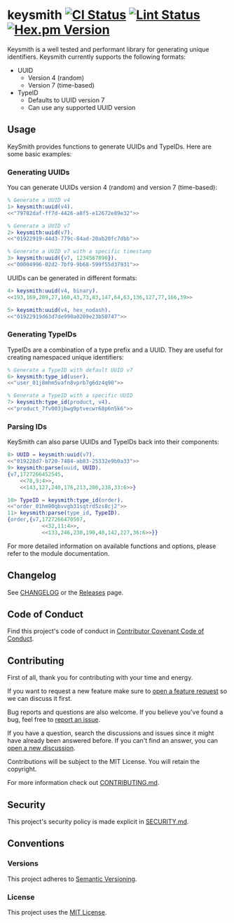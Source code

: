 # keysmith [![CI Status][ci-img]][ci] [![Lint Status][lint-img]][lint] [![Hex.pm Version][hex-img]][hex]

Keysmith is a well tested and performant library for generating unique
identifiers. Keysmith currently supports the following formats:

* UUID
  * Version 4 (random)
  * Version 7 (time-based)
* TypeID
  * Defaults to UUID version 7
  * Can use any supported UUID version

## Usage

KeySmith provides functions to generate UUIDs and TypeIDs. Here are some basic
examples:

### Generating UUIDs

You can generate UUIDs version 4 (random) and version 7 (time-based):

```erlang
% Generate a UUID v4
1> keysmith:uuid(v4).
<<"79782daf-ff7d-4426-a8f5-e12672e89e32">>

% Generate a UUID v7
2> keysmith:uuid(v7).
<<"01922919-44d3-779c-84ad-20ab20fc7dbb">>

% Generate a UUID v7 with a specific timestamp
3> keysmith:uuid({v7, 1234567890}).
<<"00004996-02d2-7bf9-9b68-599f55d37931">>
```

UUIDs can be generated in different formats:

```erlang
4> keysmith:uuid(v4, binary).
<<193,169,209,27,160,43,73,83,147,64,63,136,127,77,166,39>>

5> keysmith:uuid(v4, hex_nodash).
<<"01922919d63d7de990a0209e23b50747">>
```

### Generating TypeIDs

TypeIDs are a combination of a type prefix and a UUID. They are useful for
creating namespaced unique identifiers:

```erlang
% Generate a TypeID with default UUID v7
6> keysmith:type_id(user).
<<"user_01j8mhm5vafn8vprb7g6dz4q90">>

% Generate a TypeID with a specific UUID
7> keysmith:type_id(product, v4).
<<"product_7fv003jbwg9ptvecwr68p6n5k6">>
```

### Parsing IDs

KeySmith can also parse UUIDs and TypeIDs back into their components:

```erlang
8> UUID = keysmith:uuid(v7).
<<"019228d7-b720-7484-ab83-25332e9b0a33">>
9> keysmith:parse(uuid, UUID).
{v7,1727266452545,
    <<78,9:4>>,
    <<143,127,240,176,213,200,238,33:6>>}

10> TypeID = keysmith:type_id(order).
<<"order_01hm90qbvvgb31sqtrd5zs8cj2">>
11> keysmith:parse(type_id, TypeID).
{order,{v7,1727266470507,
           <<32,11:4>>,
           <<133,246,230,190,48,142,227,36:6>>}}
```

For more detailed information on available functions and options, please refer
to the module documentation.

## Changelog

See [CHANGELOG](https://github.com/eproxus/keysmith/blob/main/CHANGELOG.md) or
the [Releases](https://github.com/eproxus/keysmith/releases) page.

## Code of Conduct

Find this project's code of conduct in
[Contributor Covenant Code of Conduct](CODE_OF_CONDUCT.md).

## Contributing

First of all, thank you for contributing with your time and energy.

If you want to request a new feature make sure to
[open a feature request](https://github.com/eproxus/keysmith/issues/new?template=feature_request.yaml)
so we can discuss it first.

Bug reports and questions are also welcome. If you believe you've found a bug,
feel free to [report an issue](https://github.com/eproxus/keysmith/issues/new?template=bug_report.yaml).

If you have a question, search the discussions and issues since it might have
already been answered before. If you can't find an answer, you
can [open a new discussion](https://github.com/eproxus/keysmith/discussions/new/choose).

Contributions will be subject to the MIT License. You will retain the copyright.

For more information check out [CONTRIBUTING.md](CONTRIBUTING.md).

## Security

This project's security policy is made explicit in [SECURITY.md](SECURITY.md).

## Conventions

### Versions

This project adheres to
[Semantic Versioning](https://semver.org/spec/v2.0.0.html).

### License

This project uses the [MIT License](LICENSE.md).

[ci]:       https://github.com/eproxus/keysmith/actions/workflows/erlang.yml
[ci-img]:   https://img.shields.io/github/actions/workflow/status/eproxus/keysmith/erlang.yml?label=ci
[lint]:     https://github.com/eproxus/keysmith/actions/workflows/lint.yml
[lint-img]: https://img.shields.io/github/actions/workflow/status/eproxus/keysmith/lint.yml?label=lint
[hex]:      https://hex.pm/packages/keysmith
[hex-img]:  https://img.shields.io/hexpm/v/keysmith
